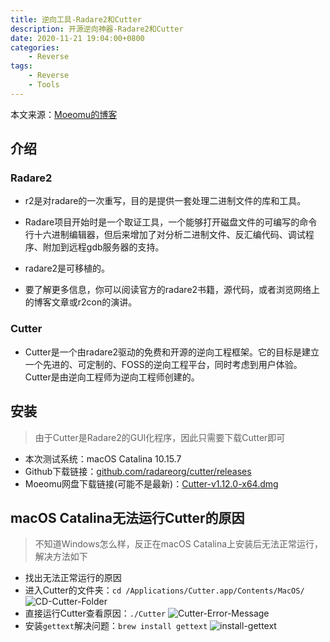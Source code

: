 ```yaml
---
title: 逆向工具-Radare2和Cutter
description: 开源逆向神器-Radare2和Cutter
date: 2020-11-21 19:04:00+0800
categories:
    - Reverse
tags:
    - Reverse
    - Tools
---
```


本文来源：[Moeomu的博客](/zh-cn/posts/逆向工具-radare2和cutter/)

## 介绍

### Radare2

- r2是对radare的一次重写，目的是提供一套处理二进制文件的库和工具。

- Radare项目开始时是一个取证工具，一个能够打开磁盘文件的可编写的命令行十六进制编辑器，但后来增加了对分析二进制文件、反汇编代码、调试程序、附加到远程gdb服务器的支持。

- radare2是可移植的。

- 要了解更多信息，你可以阅读官方的radare2书籍，源代码，或者浏览网络上的博客文章或r2con的演讲。

### Cutter

- Cutter是一个由radare2驱动的免费和开源的逆向工程框架。它的目标是建立一个先进的、可定制的、FOSS的逆向工程平台，同时考虑到用户体验。Cutter是由逆向工程师为逆向工程师创建的。

## 安装

> 由于Cutter是Radare2的GUI化程序，因此只需要下载Cutter即可

- 本次测试系统：macOS Catalina 10.15.7
- Github下载链接：[github.com/radareorg/cutter/releases](https://github.com/radareorg/cutter/releases)
- Moeomu网盘下载链接(可能不是最新)：[Cutter-v1.12.0-x64.dmg](https://pan.moeomu.com/Software/macOS/Tools-Reverse_Pwn/Cutter-v1.12.0-x64.macOS.dmg)

## macOS Catalina无法运行Cutter的原因

> 不知道Windows怎么样，反正在macOS Catalina上安装后无法正常运行，解决方法如下

- 找出无法正常运行的原因
- 进入Cutter的文件夹：`cd /Applications/Cutter.app/Contents/MacOS/`
![CD-Cutter-Folder](https://s3.ax1x.com/2020/11/21/D3Sgds.png)
- 直接运行Cutter查看原因：`./Cutter`
![Cutter-Error-Message](https://s3.ax1x.com/2020/11/21/D3S2on.png)
- 安装`gettext`解决问题：`brew install gettext`
![install-gettext](https://s3.ax1x.com/2020/11/21/D3SWiq.png)
